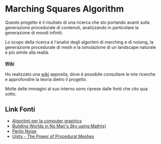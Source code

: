 Marching Squares Algorithm
===
Questo progetto è il risultato di una ricerca che sto portando avanti sulla generazione procedurale di contenuti, analizzando in particolare la generazione di mondi infiniti. 

Lo scopo della ricerca è l'analisi degli algoritmi di marching e di noising, la generazione procedurale di mesh e la simulazione di un landscape naturale e più simile alla realtà. 

#### [Wiki](/Wiki/Wiki.md)
Ho realizzato una [wiki](/Wiki/Wiki.md) apposita, dove è possibile consultare le mie ricerche e approfondire la teoria dietro il progetto. 

Molte delle immagini al suo interno sono riprese dalle fonti che cito qua sotto.

## Link Fonti
- [Algoritmi per la computer graphics](http://www.faqs.org/faqs/graphics/algorithms-faq/)
- [Building Worlds in No Man's Sky using Math(s)](https://www.youtube.com/watch?v=C9RyEiEzMiU&t=2578s)
- [Perlin Noise](https://en.wikipedia.org/wiki/Perlin_noise)
- [Unity - The Power of Procedural Meshes](https://www.youtube.com/watch?v=8LTDFwWMlqQ)
